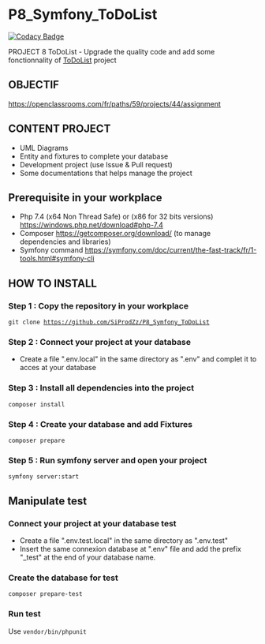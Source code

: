 # P8_Symfony_ToDoList

[![Codacy Badge](https://api.codacy.com/project/badge/Grade/bbd00fac4cae488cbafaf83269af7ce2)](https://app.codacy.com/gh/SiProdZz/P8_Symfony_ToDoList?utm_source=github.com&utm_medium=referral&utm_content=SiProdZz/P8_Symfony_ToDoList&utm_campaign=Badge_Grade_Settings)

PROJECT 8 ToDoList - Upgrade the quality code and add some fonctionnality of [ToDoList](https://github.com/saro0h/projet8-TodoList) project

## OBJECTIF 
<https://openclassrooms.com/fr/paths/59/projects/44/assignment>

## CONTENT PROJECT
-   UML Diagrams
-   Entity and fixtures to complete your database
-   Development project (use Issue & Pull request)
-   Some documentations that helps manage the project

## Prerequisite in your workplace
-   Php 7.4  (x64 Non Thread Safe) or (x86 for 32 bits versions) <https://windows.php.net/download#php-7.4>
-   Composer  <https://getcomposer.org/download/> (to manage dependencies and libraries)
-   Symfony command <https://symfony.com/doc/current/the-fast-track/fr/1-tools.html#symfony-cli>

## HOW TO INSTALL

### Step 1 : Copy the repository in your workplace
<code>git clone https://github.com/SiProdZz/P8_Symfony_ToDoList</code>

### Step 2 : Connect your project at your database
-   Create a file ".env.local" in the same directory as ".env" and complet it to acces at your database

### Step 3 : Install all dependencies into the project
<code>composer install</code>

### Step 4 : Create your database and add Fixtures
<code>composer prepare</code>

### Step 5 : Run symfony server and open your project
<code>symfony server:start</code>

## Manipulate test

### Connect your project at your database test
-   Create a file ".env.test.local" in the same directory as ".env.test"
-   Insert the same connexion database at ".env" file and add the prefix "_test" at the end of your database name.

### Create the database for test
<code>composer prepare-test</code>

### Run test
Use <code>vendor/bin/phpunit</code>